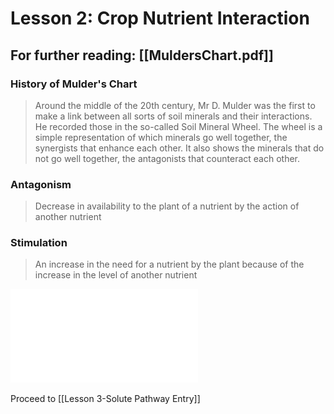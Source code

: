# Lesson 2: Crop Nutrient Interaction
## For further reading: [[MuldersChart.pdf]]

### History of Mulder's Chart
> Around the middle of the 20th century, Mr D. Mulder was the first to make a link between all sorts of soil minerals and their interactions. He recorded those in the so-called Soil Mineral Wheel. The wheel is a simple representation of which minerals go well together, the synergists that enhance each other. It also shows the minerals that do not go well together, the antagonists that counteract each other. 
### Antagonism
> Decrease in availability to the plant of a nutrient by the action of another nutrient
### Stimulation 
> An increase in the need for a nutrient by the plant because of the increase in the level of another nutrient

![MuldersChart.pdf](MuldersChart.pdf)

Proceed to [[Lesson 3-Solute Pathway Entry]]
